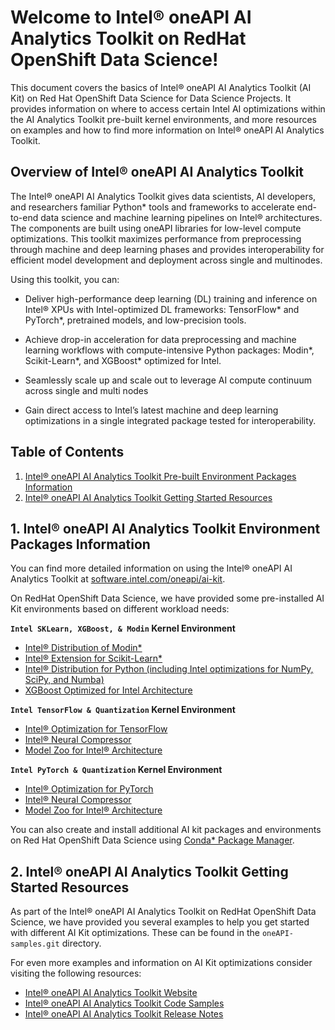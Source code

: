 # Welcome to Intel® oneAPI AI Analytics Toolkit on RedHat OpenShift Data Science!
This document covers the basics of Intel® oneAPI AI Analytics Toolkit (AI Kit) on Red Hat OpenShift Data Science for Data Science Projects. It provides information on where to access certain Intel AI optimizations within the AI Analytics Toolkit pre-built kernel environments, and more resources on examples and how to find more information on Intel® oneAPI AI Analytics Toolkit.

## Overview of Intel® oneAPI AI Analytics Toolkit
The Intel® oneAPI AI Analytics Toolkit gives data scientists, AI developers, and researchers familiar Python* tools and frameworks to accelerate end-to-end data science and machine learning pipelines on Intel® architectures. The components are built using oneAPI libraries for low-level compute optimizations. This toolkit maximizes performance from preprocessing through machine and deep learning phases and provides interoperability for efficient model development and deployment across single and multinodes. 

Using this toolkit, you can:

- Deliver high-performance deep learning (DL) training and inference on Intel® XPUs with Intel-optimized DL frameworks: TensorFlow* and PyTorch*, pretrained models, and low-precision tools.  

- Achieve drop-in acceleration for data preprocessing and machine learning workflows with compute-intensive Python packages: Modin*, Scikit-Learn*, and XGBoost* optimized for Intel.

- Seamlessly scale up and scale out to leverage AI compute continuum across single and multi nodes

- Gain direct access to Intel’s latest machine and deep learning optimizations in a single integrated package tested for interoperability.


## Table of Contents
1. [Intel® oneAPI AI Analytics Toolkit Pre-built Environment Packages Information](#sec-env)
2. [Intel® oneAPI AI Analytics Toolkit Getting Started Resources](#sec-gettingstarted)

<a id="sec-env"></a>
## 1. Intel® oneAPI AI Analytics Toolkit Environment Packages Information

You can find more detailed information on using the Intel® oneAPI AI Analytics Toolkit at <a href="software.intel.com/oneapi/ai-kit">software.intel.com/oneapi/ai-kit</a>. 

On RedHat OpenShift Data Science, we have provided some pre-installed AI Kit environments based on different workload needs:

**`Intel SKLearn, XGBoost, & Modin` Kernel Environment**
- <a href="https://software.intel.com/content/www/us/en/develop/tools/oneapi/components/distribution-of-modin.html">Intel® Distribution of Modin*</a>
- <a href="https://www.intel.com/content/www/us/en/developer/tools/oneapi/scikit-learn.html">Intel® Extension for Scikit-Learn*</a>
- <a href="https://software.intel.com/content/www/us/en/develop/tools/oneapi/components/distribution-for-python.html">Intel® Distribution for Python (including Intel optimizations for NumPy, SciPy, and Numba)</a>
- <a href="https://www.intel.com/content/www/us/en/developer/tools/frameworks/overview.html#xgboost">XGBoost Optimized for Intel Architecture</a>

**`Intel TensorFlow & Quantization` Kernel Environment**
- <a href="https://software.intel.com/content/www/us/en/develop/tools/frameworks.html#tensorflow">Intel® Optimization for TensorFlow</a>
- <a href="https://www.intel.com/content/www/us/en/developer/tools/oneapi/neural-compressor.html">Intel® Neural Compressor</a>
- <a href="https://github.com/IntelAI/models">Model Zoo for Intel® Architecture</a>

**`Intel PyTorch & Quantization` Kernel Environment**
- <a href="https://software.intel.com/content/www/us/en/develop/tools/frameworks.html#pytorch">Intel® Optimization for PyTorch</a>
- <a href="https://www.intel.com/content/www/us/en/developer/tools/oneapi/neural-compressor.html">Intel® Neural Compressor</a>
- <a href="https://github.com/IntelAI/models">Model Zoo for Intel® Architecture</a>

You can also create and install additional AI kit packages and environments on Red Hat OpenShift Data Science using <a href="https://www.intel.com/content/www/us/en/develop/documentation/installation-guide-for-intel-oneapi-toolkits-linux/top/installation/install-using-package-managers/conda/install-intel-ai-analytics-toolkit-via-conda.html">Conda* Package Manager</a>.

<a name="sec-gettingstarted"></a>
## 2. Intel® oneAPI AI Analytics Toolkit Getting Started Resources
As part of the Intel® oneAPI AI Analytics Toolkit on RedHat OpenShift Data Science, we have provided you several examples to help you get started with different AI Kit optimizations. These can be found in the `oneAPI-samples.git` directory.

For even more examples and information on AI Kit optimizations consider visiting the following resources:
- <a href="https://software.intel.com/en-us/oneapi/ai-kit">Intel® oneAPI AI Analytics Toolkit Website</a>
- <a href="https://github.com/oneapi-src/oneAPI-samples/tree/master/AI-and-Analytics">Intel® oneAPI AI Analytics Toolkit Code Samples</a>
- <a href="https://software.intel.com/content/www/us/en/develop/articles/oneapi-ai-analytics-toolkit-release-notes.html">Intel® oneAPI AI Analytics Toolkit Release Notes</a>

